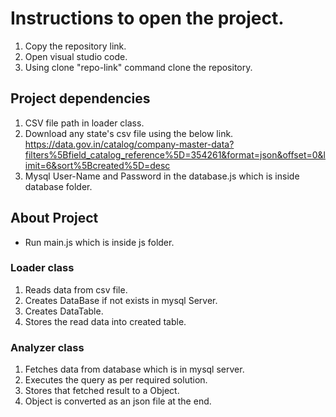 # Instructions to open the project.

1. Copy the repository link.
2. Open visual studio code.
3. Using clone "repo-link" command clone the repository.

## Project dependencies

1. CSV file path in loader class.
2. Download any state's csv file using the below link.
   https://data.gov.in/catalog/company-master-data?filters%5Bfield_catalog_reference%5D=354261&format=json&offset=0&limit=6&sort%5Bcreated%5D=desc
3. Mysql User-Name and Password in the database.js which is inside database folder.

## About Project
* Run main.js which is inside js folder.
### Loader class

1. Reads data from csv file.
2. Creates DataBase if not exists in mysql Server.
3. Creates DataTable.
4. Stores the read data into created table.

### Analyzer class

1. Fetches data from database which is in mysql server.
2. Executes the query as per required solution.
3. Stores that fetched result to a Object.
4. Object is converted as an json file at the end.
